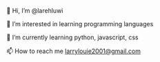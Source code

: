 👋 Hi, I’m @larehluwi

👀 I’m interested in learning programming languages

🌱 I’m currently learning python, javascript, css

📫 How to reach me larrylouie2001@gmail.com
